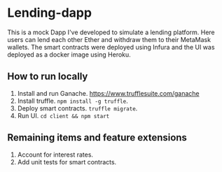 # Lending-dapp

This is a mock Dapp I've developed to simulate a lending platform. Here users can lend each other Ether and withdraw them to their MetaMask wallets.  The smart 
contracts were deployed using Infura and the UI was deployed as a docker image using Heroku.

## How to run locally

1) Install and run Ganache. https://www.trufflesuite.com/ganache
2) Install truffle. `npm install -g truffle`.
3) Deploy smart contracts. `truffle migrate`.
4) Run UI.
   `cd client && npm start`
   
 ## Remaining items and feature extensions
 
 1) Account for interest rates.
 2) Add unit tests for smart contracts.

